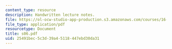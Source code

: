 ```yaml
---
content_type: resource
description: Handwritten lecture notes.
file: https://ol-ocw-studio-app-production.s3.amazonaws.com/courses/16-01-unified-engineering-i-ii-iii-iv-fall-2005-spring-2006/25491bec5c3d39a45118447ebd30da31_s06.pdf
file_type: application/pdf
resourcetype: Document
title: s06.pdf
uid: 25491bec-5c3d-39a4-5118-447ebd30da31
---
```

